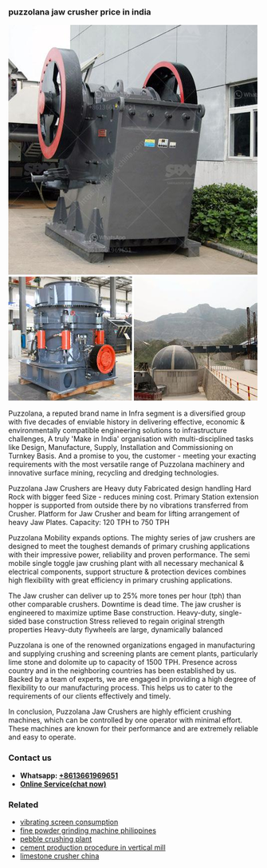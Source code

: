 <h3>puzzolana jaw crusher price in india</h3><img src='1702950347.jpg' alt=''><p>Puzzolana, a reputed brand name in Infra segment is a diversified group with five decades of enviable history in delivering effective, economic & environmentally compatible engineering solutions to infrastructure challenges, A truly 'Make in India' organisation with multi-disciplined tasks like Design, Manufacture, Supply, Installation and Commissioning on Turnkey Basis. And a promise to you, the customer - meeting your exacting requirements with the most versatile range of Puzzolana machinery and innovative surface mining, recycling and dredging technologies.</p><p>Puzzolana Jaw Crushers are Heavy duty Fabricated design handling Hard Rock with bigger feed Size - reduces mining cost. Primary Station extension hopper is supported from outside there by no vibrations transferred from Crusher. Platform for Jaw Crusher and beam for lifting arrangement of heavy Jaw Plates. Capacity: 120 TPH to 750 TPH</p><p>Puzzolana Mobility expands options. The mighty series of jaw crushers are designed to meet the toughest demands of primary crushing applications with their impressive power, reliability and proven performance. The semi mobile single toggle jaw crushing plant with all necessary mechanical & electrical components, support structure & protection devices combines high flexibility with great efficiency in primary crushing applications.</p><p>The Jaw crusher can deliver up to 25% more tones per hour (tph) than other comparable crushers. Downtime is dead time. The jaw crusher is engineered to maximize uptime Base construction. Heavy-duty, single-sided base construction Stress relieved to regain original strength properties Heavy-duty flywheels are large, dynamically balanced</p><p>Puzzolana is one of the renowned organizations engaged in manufacturing and supplying crushing and screening plants are cement plants, particularly lime stone and dolomite up to capacity of 1500 TPH. Presence across country and in the neighboring countries has been established by us. Backed by a team of experts, we are engaged in providing a high degree of flexibility to our manufacturing process. This helps us to cater to the requirements of our clients effectively and timely.</p><p>In conclusion, Puzzolana Jaw Crushers are highly efficient crushing machines, which can be controlled by one operator with minimal effort. These machines are known for their performance and are extremely reliable and easy to operate.</p><h3>Contact us</h3><ul><li><strong>Whatsapp:&nbsp;<a href="https://wa.me/8613661969651">+8613661969651</a></strong></li><li><a href="https://swt.shibang-china.com/?git&amp;zhl&amp;puzzolana jaw crusher price in india"><strong>Online Service(chat now)</strong></a></li></ul><h3>Related</h3><ul><li><a href='vibrating screen consumption.md'>vibrating screen consumption</a></li><li><a href='fine powder grinding machine philippines.md'>fine powder grinding machine philippines</a></li><li><a href='pebble crushing plant.md'>pebble crushing plant</a></li><li><a href='cement production procedure in vertical mill.md'>cement production procedure in vertical mill</a></li><li><a href='limestone crusher china.md'>limestone crusher china</a></li></ul>